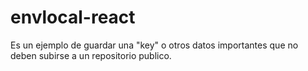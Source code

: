 # envlocal-react
Es un ejemplo de guardar una "key" o otros datos importantes que no deben subirse a un repositorio publico.
